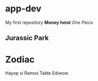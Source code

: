 # app-dev
My first repository
**Money heist** 
*One Piece*
## Jurassic Park
# Zodiac
Hayop si Ramos
Takte
Ediwow
